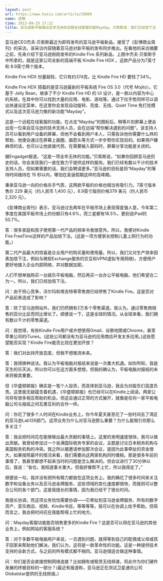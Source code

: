```yaml
---
layout: post
url: https://www.huxiu.com/article/20809
name: 虎嗅
time: 2013-09-25 17:22
title: 亚马逊新平板推出全年无休的远程在线客服功能Mayday。贝索斯说：我们已加倍下注
---
```

亚马逊CEO杰夫·贝索斯最近为即将发布的亚马逊平板新品，接受了《彭博商业周刊》的采访。该采访内容随着亚马逊对新平板的发布同步推出。在看他的采访摘要之前，先来介绍下亚马逊刚刚发布的Kindle Fire 系列新品，上图中杰夫·贝索斯手中所拿的，就是这家公司全新的高端平板 Kindle Fire HDX 。这款产品分为7英寸和 8.9英寸两个版本。

Kindle Fire HDX 份量超轻，它只有约374克，比 Kindle Fire HD 要轻了34%。

Kindle Fire HDX 搭载的是亚马逊最新的平板系统 Fire OS 3.0（代号 Mojito）。它基于 Jelly Bean，继承了不少 Kindle Fire HD 的 UI 设计，是一款以内容为中心的系统，在其中你可以找到大量的应用、电影、游戏等。通过下拉手势同样可以调出快速设定菜单，在这里你会发现自动旋转、亮度、无线、Quiet Time 免打扰模式以及这次亚马逊力推的新功能“Mayday”。

这是一个远程在线客服的功能。在点击“Mayday”的图标后，稍等片刻屏幕上便会出现一位来自亚马逊的技术支持人员，会在远端“帮你解决遇到的问题”。该支持人员可以看到用户设备的屏幕，但他不会看到用户本人，只需告诉他你需要什么样的帮助，他便会通过在屏幕上画圈、画箭头等方式一步步帮你实现目的。如果用户嫌麻烦的话，也可以让他直接代劳。在需要输入密码时，屏幕分享功能是关闭的。

据Engadget报道，“这是一项全年无休的功能。”贝索斯说，“如果你回顾亚马逊历史的话，你会发现我们一直在致力于提供这样的服务。我们已经有数以千计的技术支持人员，但如果需要的话，我们会聘请更多。”亚马逊的目标是将“Mayday”的等待时间维持在 15 秒以内，哪怕在圣诞假期这样的高峰期。

秉承亚马逊一向的价格杀手气质，这两款平板的价格也相当有吸引力。7英寸版本售价 229 美元（约人民币 1,400 元），8.9英寸版则价格379 美元（约人民币 2,320 元）。

《彭博商业周刊》表示，亚马逊过去两年在平板市场上表现得差强人意，今年第二季度在美国平板市场上的份额只有4.6%，而三星都有18.5%，更别说iPad的50.7%。

答：很多家庭和孩子使用第一代产品的频率令我很意外。所以，我便对Kindle Fire FreeTime这样的产品加倍下注。(这是一项方便家长控制儿童上网行为的功能。)

第二代产品最大的惊喜是企业用户的购买量和使用量。所以，我们又对生产效率因素加倍下注，例如与微软Exchange服务的交互和VPN(虚拟专用网络)，方便用户更好地接入企业内部网络，并对数据加密。

人们不想单独购买一台娱乐平板电脑，然后再买一台办公平板电脑，他们希望合二为一。所以，我们已经加倍下注。

问：由于担心竞争，沃尔玛和塔吉特等零售商已经停售了Kindle Fire。这是否对产品前景造成了影响？

答：除了亚马逊网站外，我们仍然拥有2万多个零售渠道。我认为，通过零售商销售的百分比反而同比增长了。顺便说一下，这是全球的情况。从全球来看，我们拥有数以千计的零售渠道。

问：我觉得，有些Kindle Fire用户或许想使用Gmail、谷歌地图或Chrome，甚至苹果公司的iTunes。(这些公司都没有为亚马逊的应用商店开发太多应用。)这些愿望能否实现？Kindle Fire能否比现在更加开放？

答：我们对此持开放态度，但我不想推测未来。

答：我得换种说法。我认为平板电脑对报纸来说是一次重大机遇。如你所知，我是天生的乐天派，所以你可以在这方面多想想。但我的确认为，平板电脑对报纸的未来将极其重要。

但《华盛顿邮报》确实是一笔个人投资，而具体到亚马逊，我会为对股东们高度负责。这里面无疑蕴含着机遇，《华盛顿邮报》也已经可以在Kindle上阅读。两家公司将有很多相互帮助的机会。但这会通过正常的方式展开，就像是任何一家平板电脑公司与报纸之间互惠互利的合作一样。

问：你花了很多个人时间在Kindle业务上，你今年夏天甚至花了一些时间去了湾区的亚马逊Lab126部门。这项业务为什么对亚马逊那么重要？为什么能吸引你那么多关注？

答：我会把时间花在能够做出最大贡献的事情上。这里的发明速度很快，我可以做出贡献。我曾经参加过一个坐满国际税务专家的会议，主题是讨论日本税务机构与美国税务机构的冲突。我之所以被邀请参加那次会议，是因为此事牵扯的资金很大，如果按照最坏的情况来看，我们需要向这两家机构同时缴税。那是很多年前的事情了，我甚至都想不起来当时的问题是怎么解决的。但会议进行了30分钟以后，我说：“各位，我知道事关重大，但我好像帮不上忙，所以我得走了。”

顺便说一句，我并没有把所有精力都放在这项业务上。我的确花了很多时间来关注数字和设备业务以及亚马逊金牌服务，这些领域的变化速度都很快，而我则可以整合公司的各个部门。这是我擅长的事情，因为我已经干了很长时间。

我擅长协调，而这项业务恰恰需要协调——它牵扯到亚马逊金牌服务、所有的数字资产、音乐商店、视频、Kindle书店，等等等等。我可以在协调上给予帮助。但简而言之，我会把时间花在我能帮得上忙的地方。

问：Mayday客服功能能否销售更多的Kindle Fire？这是否可以用在亚马逊的其他业务上，例如网站的客服系统？

答：对于多数平板电脑用户来说，一旦遇到问题，就得等到自己的配偶或父母或孩子回家来帮助他们解决。我们认为，这将是一款革命性的功能。这是一种提供技术支持的全新方式，与之前的所有模式都不相同。亚马逊很适合做这种事情。

问：你们是否会直接控制网络连接？比如拥有或租赁无线频谱，将此作为你们硬件发展的终极目标的一部分？(最近有报道称，亚马逊正在测试卫星通讯公司Globalstar提供的无线频谱。)


